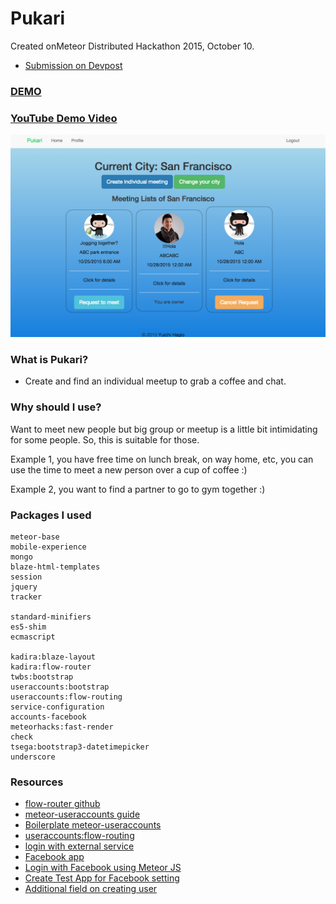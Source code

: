 # Pukari
Created onMeteor Distributed Hackathon 2015, October 10.

- [Submission on Devpost](http://devpost.com/software/pukari)

### [DEMO](http://pukari.meteor.com/)

### [YouTube Demo Video](https://youtu.be/Vokvs7SAlbc)

![Screenshot](/screenshot.png)

### What is Pukari?
- Create and find an individual meetup to grab a coffee and chat.

### Why should I use?
Want to meet new people but big group or meetup is a little bit intimidating for some people. So, this is suitable for those.

Example 1, you have free time on lunch break, on way home, etc, you can use the time to meet a new person over a cup of coffee :)

Example 2, you want to find a partner to go to gym together :)

### Packages I used
```
meteor-base
mobile-experience
mongo
blaze-html-templates
session
jquery
tracker

standard-minifiers
es5-shim
ecmascript

kadira:blaze-layout
kadira:flow-router
twbs:bootstrap
useraccounts:bootstrap
useraccounts:flow-routing
service-configuration
accounts-facebook
meteorhacks:fast-render
check
tsega:bootstrap3-datetimepicker
underscore
```


### Resources
- [flow-router github](https://github.com/kadirahq/flow-router)
- [meteor-useraccounts guide](https://github.com/meteor-useraccounts/core/blob/master/Guide.md)
- [Boilerplate meteor-useraccounts](https://github.com/meteor-useraccounts/boilerplates)
- [useraccounts:flow-routing](https://atmospherejs.com/useraccounts/flow-routing)
- [login with external service](http://docs.meteor.com/#/full/meteor_loginwithexternalservice)
- [Facebook app](https://developers.facebook.com/apps)
- [Login with Facebook using Meteor JS](http://bulenttastan.net/login-with-facebook-using-meteor-js/)
- [Create Test App for Facebook setting](http://stackoverflow.com/questions/28080036/meteor-facebook-authorization-simply-isnt-working)
- [Additional field on creating user](http://docs.meteor.com/#/full/accounts_oncreateuser)
